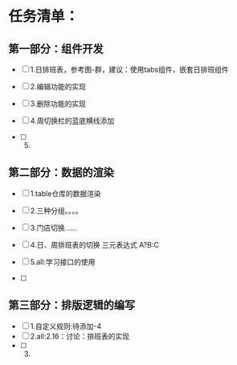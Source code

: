 # 任务清单：

## 第一部分：组件开发

- [ ] 1.日排班表，参考图-群，建议：使用tabs组件，嵌套日排班组件

- [ ] 2.编辑功能的实现

- [ ] 3.删除功能的实现

- [ ] 4.周切换栏的蓝底横线添加

- [ ] 5.





## 第二部分：数据的渲染

- [ ] 1.table仓库的数据渲染

- [ ] 2.三种分组。。。。

- [ ] 3.门店切换......

- [ ] 4.日、周排班表的切换   三元表达式       A?B:C
- [ ] 5.all:学习接口的使用
- [ ] 







## 第三部分：排版逻辑的编写

- [ ] 1.自定义规则:待添加-4
- [ ] 2.all:2.16：讨论：排班表的实现
- [ ] 3.
